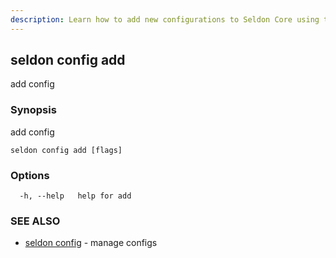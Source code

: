 ```yaml
---
description: Learn how to add new configurations to Seldon Core using the seldon config add CLI command. This command allows you to create and store new configuration profiles for your Seldon Core deployment.
---
```


## seldon config add

add config

### Synopsis

add config

```
seldon config add [flags]
```

### Options

```
  -h, --help   help for add
```

### SEE ALSO

* [seldon config](seldon_config.md)	 - manage configs

